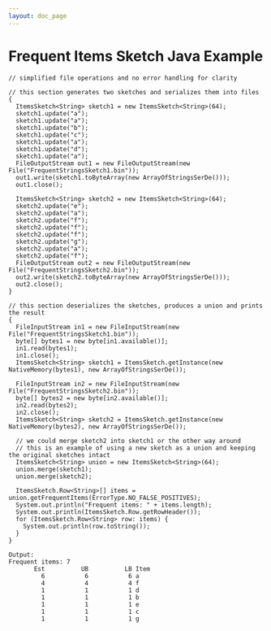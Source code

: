 ```yaml
---
layout: doc_page
---
```


# Frequent Items Sketch Java Example

    // simplified file operations and no error handling for clarity

    // this section generates two sketches and serializes them into files
    {
      ItemsSketch<String> sketch1 = new ItemsSketch<String>(64);
      sketch1.update("a");
      sketch1.update("a");
      sketch1.update("b");
      sketch1.update("c");
      sketch1.update("a");
      sketch1.update("d");
      sketch1.update("a");
      FileOutputStream out1 = new FileOutputStream(new File("FrequentStringsSketch1.bin"));
      out1.write(sketch1.toByteArray(new ArrayOfStringsSerDe()));
      out1.close();
  
      ItemsSketch<String> sketch2 = new ItemsSketch<String>(64);
      sketch2.update("e");
      sketch2.update("a");
      sketch2.update("f");
      sketch2.update("f");
      sketch2.update("f");
      sketch2.update("g");
      sketch2.update("a");
      sketch2.update("f");
      FileOutputStream out2 = new FileOutputStream(new File("FrequentStringsSketch2.bin"));
      out2.write(sketch2.toByteArray(new ArrayOfStringsSerDe()));
      out2.close();
    }

    // this section deserializes the sketches, produces a union and prints the result
    {
      FileInputStream in1 = new FileInputStream(new File("FrequentStringsSketch1.bin"));
      byte[] bytes1 = new byte[in1.available()];
      in1.read(bytes1);
      in1.close();
      ItemsSketch<String> sketch1 = ItemsSketch.getInstance(new NativeMemory(bytes1), new ArrayOfStringsSerDe());

      FileInputStream in2 = new FileInputStream(new File("FrequentStringsSketch2.bin"));
      byte[] bytes2 = new byte[in2.available()];
      in2.read(bytes2);
      in2.close();
      ItemsSketch<String> sketch2 = ItemsSketch.getInstance(new NativeMemory(bytes2), new ArrayOfStringsSerDe());

      // we could merge sketch2 into sketch1 or the other way around
      // this is an example of using a new sketch as a union and keeping the original sketches intact
      ItemsSketch<String> union = new ItemsSketch<String>(64);
      union.merge(sketch1);
      union.merge(sketch2);

      ItemsSketch.Row<String>[] items = union.getFrequentItems(ErrorType.NO_FALSE_POSITIVES);
      System.out.println("Frequent items: " + items.length);
      System.out.println(ItemsSketch.Row.getRowHeader());
      for (ItemsSketch.Row<String> row: items) {
        System.out.println(row.toString());
      }
    }

    Output:
    Frequent items: 7
           Est          UB          LB Item
             6           6           6 a
             4           4           4 f
             1           1           1 d
             1           1           1 b
             1           1           1 e
             1           1           1 c
             1           1           1 g
